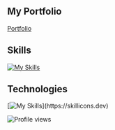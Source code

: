 <!-- # **Hi i am Sibindra Timalsina**
## student developer from Nepal
open to learning and working on new projects -->
## My Portfolio
[Portfolio](https://sibindra.github.io/portfolio/)

## Skills
[![My Skills](https://skillicons.dev/icons?i=react,html,css,js,c,cpp,java,php,mysql,md)](https://skillicons.dev)

## Technologies
[![My Skills](https://skillicons.dev/icons?i=linux,figma,vim,vscode,heroku,idea,bash,git,github,)](https://skillicons.dev)

<!-- ## Stats
![GitHub streak stats](https://github-readme-streak-stats.herokuapp.com/?user=Sibindra) -->

![Profile views](https://gpvc.arturio.dev/Sibindra)  
